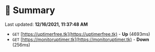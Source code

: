 # 📖 Summary
Last updated: **12/16/2021, 11:37:48 AM**

- `GET` [https://uptimerfree.tk](https://uptimerfree.tk) - **Up** (4693ms)
- `GET` [https://monitoruptimer.tk](https://monitoruptimer.tk) - **Down** (256ms)
